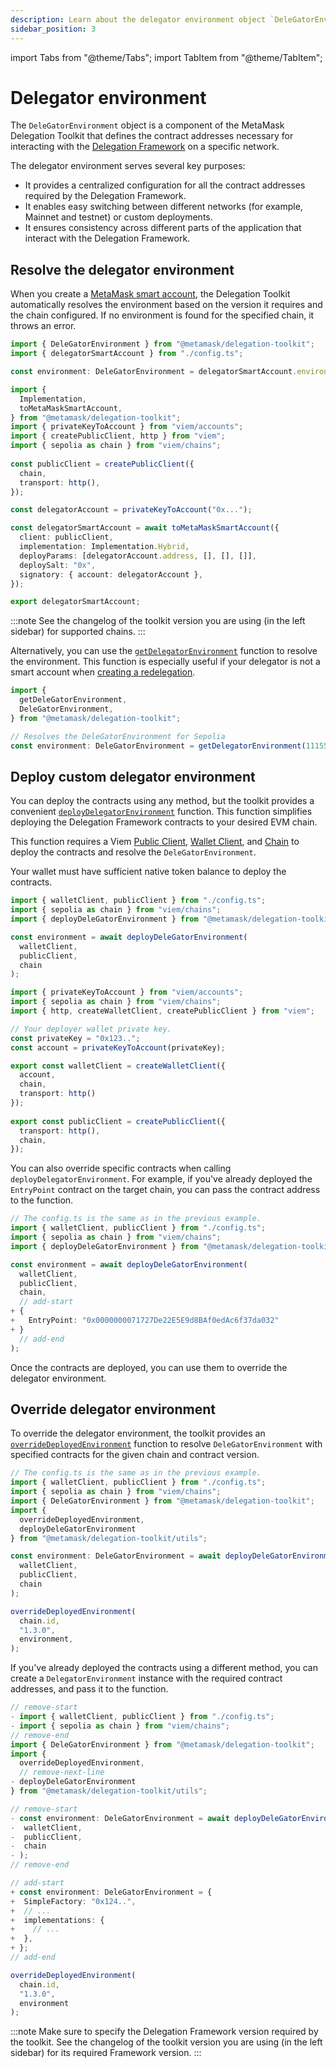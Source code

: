 ```yaml
---
description: Learn about the delegator environment object `DeleGatorEnvironment` and how to use it.
sidebar_position: 3
---
```


import Tabs from "@theme/Tabs";
import TabItem from "@theme/TabItem";

# Delegator environment

The `DeleGatorEnvironment` object is a component of the MetaMask Delegation Toolkit that defines the contract addresses necessary for interacting with the [Delegation Framework](delegation.md#delegation-framework) on a specific network.

The delegator environment serves several key purposes:

- It provides a centralized configuration for all the contract addresses required by the Delegation Framework.
- It enables easy switching between different networks (for example, Mainnet and testnet) or custom deployments.
- It ensures consistency across different parts of the application that interact with the Delegation Framework.

## Resolve the delegator environment

When you create a [MetaMask smart account](smart-accounts.md), the Delegation Toolkit automatically
resolves the environment based on the version it requires and the chain configured.
If no environment is found for the specified chain, it throws an error.

<Tabs>
<TabItem value="example.ts">

```typescript
import { DeleGatorEnvironment } from "@metamask/delegation-toolkit";
import { delegatorSmartAccount } from "./config.ts";

const environment: DeleGatorEnvironment = delegatorSmartAccount.environment; 
```

</TabItem>
<TabItem value="config.ts">

```typescript
import {
  Implementation,
  toMetaMaskSmartAccount,
} from "@metamask/delegation-toolkit";
import { privateKeyToAccount } from "viem/accounts";
import { createPublicClient, http } from "viem";
import { sepolia as chain } from "viem/chains";
 
const publicClient = createPublicClient({
  chain,
  transport: http(),
});

const delegatorAccount = privateKeyToAccount("0x...");

const delegatorSmartAccount = await toMetaMaskSmartAccount({
  client: publicClient,
  implementation: Implementation.Hybrid,
  deployParams: [delegatorAccount.address, [], [], []],
  deploySalt: "0x",
  signatory: { account: delegatorAccount },
});

export delegatorSmartAccount;
```

</TabItem>
</Tabs>

:::note
See the changelog of the toolkit version you are using (in the left sidebar) for supported chains.
:::

Alternatively, you can use the [`getDelegatorEnvironment`](../reference/api/delegation.md#getdelegatorenvironment) function to resolve the environment.
This function is especially useful if your delegator is not a smart account when
[creating a redelegation](../how-to/create-delegation/index.md#create-a-redelegation).

```typescript
import { 
  getDeleGatorEnvironment, 
  DeleGatorEnvironment, 
} from "@metamask/delegation-toolkit"; 

// Resolves the DeleGatorEnvironment for Sepolia
const environment: DeleGatorEnvironment = getDelegatorEnvironment(11155111);
```

## Deploy custom delegator environment

You can deploy the contracts using any method, but the toolkit provides a convenient [`deployDelegatorEnvironment`](../reference/api/delegation.md#deploydelegatorenvironment) function. This function simplifies deploying the Delegation Framework contracts to your desired EVM chain.

This function requires a Viem [Public Client](https://viem.sh/docs/clients/public), [Wallet Client](https://viem.sh/docs/clients/wallet.html), and [Chain](https://viem.sh/docs/glossary/types#chain)
to deploy the contracts and resolve the `DeleGatorEnvironment`. 

Your wallet must have sufficient native token balance to deploy the contracts.

<Tabs>
<TabItem value="example.ts">

```typescript
import { walletClient, publicClient } from "./config.ts";
import { sepolia as chain } from "viem/chains";
import { deployDeleGatorEnvironment } from "@metamask/delegation-toolkit/utils";

const environment = await deployDeleGatorEnvironment(
  walletClient, 
  publicClient, 
  chain
);
```

</TabItem>
<TabItem value="config.ts">

```typescript
import { privateKeyToAccount } from "viem/accounts";
import { sepolia as chain } from "viem/chains";
import { http, createWalletClient, createPublicClient } from "viem";

// Your deployer wallet private key.
const privateKey = "0x123.."; 
const account = privateKeyToAccount(privateKey);

export const walletClient = createWalletClient({
  account,
  chain,
  transport: http()
});
 
export const publicClient = createPublicClient({ 
  transport: http(), 
  chain, 
});
```

</TabItem>
</Tabs>

You can also override specific contracts when calling `deployDelegatorEnvironment`.
For example, if you've already deployed the `EntryPoint` contract on the target chain, you can pass the contract address to the function.

```typescript
// The config.ts is the same as in the previous example.
import { walletClient, publicClient } from "./config.ts";
import { sepolia as chain } from "viem/chains";
import { deployDeleGatorEnvironment } from "@metamask/delegation-toolkit/utils";

const environment = await deployDeleGatorEnvironment(
  walletClient, 
  publicClient, 
  chain,
  // add-start
+ {
+   EntryPoint: "0x0000000071727De22E5E9d8BAf0edAc6f37da032"
+ }
  // add-end
);
```

Once the contracts are deployed, you can use them to override the delegator environment.

## Override delegator environment

To override the delegator environment, the toolkit provides an [`overrideDeployedEnvironment`](../reference/api/delegation.md#overridedeployedenvironment) function to resolve
`DeleGatorEnvironment` with specified contracts for the given chain and contract version. 

```typescript
// The config.ts is the same as in the previous example.
import { walletClient, publicClient } from "./config.ts";
import { sepolia as chain } from "viem/chains";
import { DeleGatorEnvironment } from "@metamask/delegation-toolkit";
import { 
  overrideDeployedEnvironment,
  deployDeleGatorEnvironment 
} from "@metamask/delegation-toolkit/utils";

const environment: DeleGatorEnvironment = await deployDeleGatorEnvironment(
  walletClient, 
  publicClient, 
  chain
);

overrideDeployedEnvironment(
  chain.id,
  "1.3.0",
  environment,
);
```

If you've already deployed the contracts using a different method, you can create a `DelegatorEnvironment` instance with the required contract addresses, and pass it to the function.

```typescript
// remove-start
- import { walletClient, publicClient } from "./config.ts";
- import { sepolia as chain } from "viem/chains";
// remove-end
import { DeleGatorEnvironment } from "@metamask/delegation-toolkit";
import { 
  overrideDeployedEnvironment,
  // remove-next-line
- deployDeleGatorEnvironment
} from "@metamask/delegation-toolkit/utils";

// remove-start
- const environment: DeleGatorEnvironment = await deployDeleGatorEnvironment(
-  walletClient, 
-  publicClient, 
-  chain
- );
// remove-end

// add-start
+ const environment: DeleGatorEnvironment = {
+  SimpleFactory: "0x124..",
+  // ...
+  implementations: {
+    // ...
+  },
+ };
// add-end

overrideDeployedEnvironment(
  chain.id,
  "1.3.0",
  environment
);
```

:::note
Make sure to specify the Delegation Framework version required by the toolkit.
See the changelog of the toolkit version you are using (in the left sidebar) for its required Framework version.
:::
